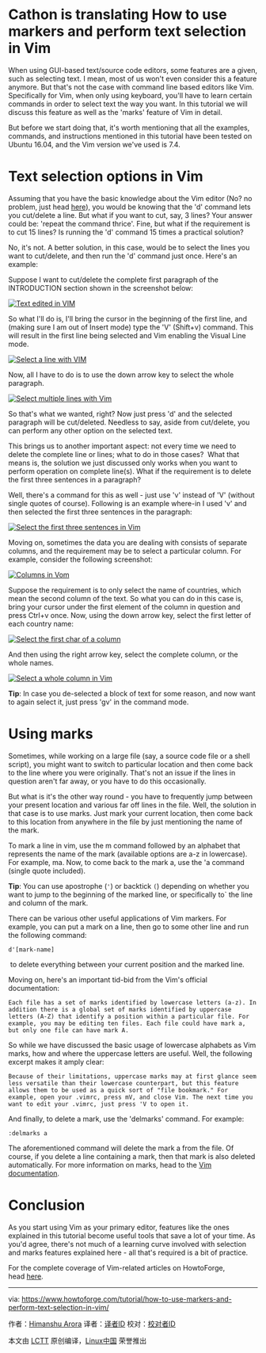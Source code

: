 Cathon is translating
How to use markers and perform text selection in Vim
============================================================

When using GUI-based text/source code editors, some features are a given, such as selecting text. I mean, most of us won't even consider this a feature anymore. But that's not the case with command line based editors like Vim. Specifically for Vim, when only using keyboard, you'll have to learn certain commands in order to select text the way you want. In this tutorial we will discuss this feature as well as the 'marks' feature of Vim in detail.

But before we start doing that, it's worth mentioning that all the examples, commands, and instructions mentioned in this tutorial have been tested on Ubuntu 16.04, and the Vim version we've used is 7.4.

# Text selection options in Vim

Assuming that you have the basic knowledge about the Vim editor (No? no problem, just head [here][2]), you would be knowing that the 'd' command lets you cut/delete a line. But what if you want to cut, say, 3 lines? Your answer could be: 'repeat the command thrice'. Fine, but what if the requirement is to cut 15 lines? Is running the 'd' command 15 times a practical solution?

No, it's not. A better solution, in this case, would be to select the lines you want to cut/delete, and then run the 'd' command just once. Here's an example:

Suppose I want to cut/delete the complete first paragraph of the INTRODUCTION section shown in the screenshot below:

[
 ![Text edited in VIM](https://www.howtoforge.com/images/how-to-use-markers-and-perform-text-selection-in-vim/vim-select-example.png) 
][3]

So what I'll do is, I'll bring the cursor in the beginning of the first line, and (making sure I am out of Insert mode) type the 'V' (Shift+v) command. This will result in the first line being selected and Vim enabling the Visual Line mode.

[
 ![Select a line with VIM](https://www.howtoforge.com/images/how-to-use-markers-and-perform-text-selection-in-vim/vim-select-initiated.png) 
][4]

Now, all I have to do is to use the down arrow key to select the whole paragraph.

[
 ![Select multiple lines with Vim](https://www.howtoforge.com/images/how-to-use-markers-and-perform-text-selection-in-vim/vim-select-working.png) 
][5]

So that's what we wanted, right? Now just press 'd' and the selected paragraph will be cut/deleted. Needless to say, aside from cut/delete, you can perform any other option on the selected text.

This brings us to another important aspect: not every time we need to delete the complete line or lines; what to do in those cases?  What that means is, the solution we just discussed only works when you want to perform operation on complete line(s). What if the requirement is to delete the first three sentences in a paragraph?

Well, there's a command for this as well - just use 'v' instead of 'V' (without single quotes of course). Following is an example where-in I used 'v' and then selected the first three sentences in the paragraph:

[
 ![Select the first three sentences in Vim](https://www.howtoforge.com/images/how-to-use-markers-and-perform-text-selection-in-vim/vim-select-partial-lines.png) 
][6]

Moving on, sometimes the data you are dealing with consists of separate columns, and the requirement may be to select a particular column. For example, consider the following screenshot:

[
 ![Columns in Vom](https://www.howtoforge.com/images/how-to-use-markers-and-perform-text-selection-in-vim/vim-select-columns.png) 
][7]

Suppose the requirement is to only select the name of countries, which mean the second column of the text. So what you can do in this case is, bring your cursor under the first element of the column in question and press Ctrl+v once. Now, using the down arrow key, select the first letter of each country name:

[
 ![Select the first char of a column](https://www.howtoforge.com/images/how-to-use-markers-and-perform-text-selection-in-vim/vim-select-column-1.png) 
][8]

And then using the right arrow key, select the complete column, or the whole names.

[
 ![Select a whole column in Vim](https://www.howtoforge.com/images/how-to-use-markers-and-perform-text-selection-in-vim/vim-select-column-2.png) 
][9]

**Tip**: In case you de-selected a block of text for some reason, and now want to again select it, just press 'gv' in the command mode.

# Using marks

Sometimes, while working on a large file (say, a source code file or a shell script), you might want to switch to particular location and then come back to the line where you were originally. That's not an issue if the lines in question aren't far away, or you have to do this occasionally.

But what is it's the other way round - you have to frequently jump between your present location and various far off lines in the file. Well, the solution in that case is to use marks. Just mark your current location, then come back to this location from anywhere in the file by just mentioning the name of the mark.

To mark a line in vim, use the m command followed by an alphabet that represents the name of the mark (available options are a-z in lowercase). For example, ma. Now, to come back to the mark a, use the 'a command (single quote included).

**Tip**: You can use apostrophe (`'`) or backtick `(`) depending on whether you want to jump to the beginning of the marked line, or specifically to` the line and column of the mark.

There can be various other useful applications of Vim markers. For example, you can put a mark on a line, then go to some other line and run the following command:

```
d'[mark-name]
```

 to delete everything between your current position and the marked line.

Moving on, here's an important tid-bid from the Vim's official documentation:

```
Each file has a set of marks identified by lowercase letters (a-z). In addition there is a global set of marks identified by uppercase letters (A-Z) that identify a position within a particular file. For example, you may be editing ten files. Each file could have mark a, but only one file can have mark A. 
```

So while we have discussed the basic usage of lowercase alphabets as Vim marks, how and where the uppercase letters are useful. Well, the following excerpt makes it amply clear:

```
Because of their limitations, uppercase marks may at first glance seem less versatile than their lowercase counterpart, but this feature allows them to be used as a quick sort of "file bookmark." For example, open your .vimrc, press mV, and close Vim. The next time you want to edit your .vimrc, just press 'V to open it. 
```

And finally, to delete a mark, use the 'delmarks' command. For example:

```
:delmarks a
```

The aforementioned command will delete the mark a from the file. Of course, if you delete a line containing a mark, then that mark is also deleted automatically. For more information on marks, head to the [Vim documentation][11].

# Conclusion

As you start using Vim as your primary editor, features like the ones explained in this tutorial become useful tools that save a lot of your time. As you'd agree, there's not much of a learning curve involved with selection and marks features explained here - all that's required is a bit of practice.

For the complete coverage of Vim-related articles on HowtoForge, head [here][1].

--------------------------------------------------------------------------------

via: https://www.howtoforge.com/tutorial/how-to-use-markers-and-perform-text-selection-in-vim/

作者：[Himanshu Arora][a]
译者：[译者ID](https://github.com/译者ID)
校对：[校对者ID](https://github.com/校对者ID)

本文由 [LCTT](https://github.com/LCTT/TranslateProject) 原创编译，[Linux中国](https://linux.cn/) 荣誉推出

[a]:https://www.howtoforge.com/tutorial/how-to-use-markers-and-perform-text-selection-in-vim/
[1]:https://www.howtoforge.com/tutorials/shell/
[2]:https://www.howtoforge.com/vim-basics
[3]:https://www.howtoforge.com/images/how-to-use-markers-and-perform-text-selection-in-vim/big/vim-select-example.png
[4]:https://www.howtoforge.com/images/how-to-use-markers-and-perform-text-selection-in-vim/big/vim-select-initiated.png
[5]:https://www.howtoforge.com/images/how-to-use-markers-and-perform-text-selection-in-vim/big/vim-select-working.png
[6]:https://www.howtoforge.com/images/how-to-use-markers-and-perform-text-selection-in-vim/big/vim-select-partial-lines.png
[7]:https://www.howtoforge.com/images/how-to-use-markers-and-perform-text-selection-in-vim/big/vim-select-columns.png
[8]:https://www.howtoforge.com/images/how-to-use-markers-and-perform-text-selection-in-vim/big/vim-select-column-1.png
[9]:https://www.howtoforge.com/images/how-to-use-markers-and-perform-text-selection-in-vim/big/vim-select-column-2.png
[10]:http://vim.wikia.com/wiki/Vimrc
[11]:http://vim.wikia.com/wiki/Using_marks
